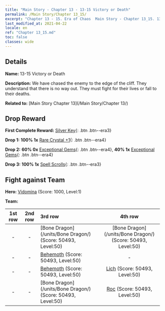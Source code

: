 ```yaml
---
title: "Main Story - Chapter 13 - 13-15 Victory or Death"
permalink: /Main Story/Chapter 13_15/
excerpt: "Chapter 13 - 15. Era of Chaos  Main Story - Chapter 13_15. 13-15 Victory or Death"
last_modified_at: 2021-04-22
locale: en
ref: "Chapter 13_15.md"
toc: false
classes: wide
---
```


## Details

 **Name:** 13-15 Victory or Death

 **Description:** We have chased the enemy to the edge of the cliff. They understand that there is no way out. They must fight for their lives or fall to their deaths.

 **Related to:** [Main Story Chapter 13](/Main Story/Chapter 13/)

## Drop Reward

 **First Complete Reward:** [Silver Key](/Items/con_693/){: .btn .btn--era3}

 **Drop 1:** **100% 1x** [Rare Crystal +1](/Items/mat_45/){: .btn .btn--era4}

 **Drop 2:** **60% 0x** [Exceptional Gems](/Items/mat_37/){: .btn .btn--era4}, **40% 1x** [Exceptional Gems](/Items/mat_37/){: .btn .btn--era4}

 **Drop 3:** **100% 1x** [Spell Scrolls](/Items/con_694/){: .btn .btn--era3}


## Fight against Team
 **Hero:** [Vidomina](/heroes/Vidomina/) (Score: 1000, Level:1)

 **Team:**


  | 1st row | 2nd row | 3rd row | 4th row |
  |:----:|:----:|:----|:----:|
  | - | - | [Bone Dragon](/units/Bone Dragon/) (Score: 50493, Level:50)  | [Bone Dragon](/units/Bone Dragon/) (Score: 50493, Level:50)  |
  | - | - | [Behemoth](/units/Behemoth/) (Score: 50493, Level:50)  | - |
  | - | - | [Behemoth](/units/Behemoth/) (Score: 50493, Level:50)  | [Lich](/units/Lich/) (Score: 50493, Level:50)  |
  | - | - | [Bone Dragon](/units/Bone Dragon/) (Score: 50493, Level:50)  | [Roc](/units/Roc/) (Score: 50493, Level:50)  |


